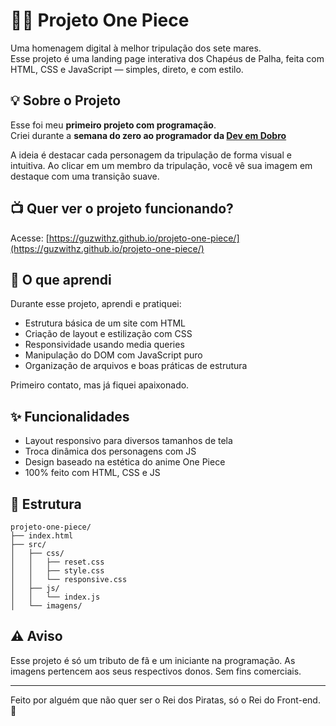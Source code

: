 # 🏴‍☠️ Projeto One Piece

Uma homenagem digital à melhor tripulação dos sete mares.  
Esse projeto é uma landing page interativa dos Chapéus de Palha, feita com HTML, CSS e JavaScript — simples, direto, e com estilo.

## 💡 Sobre o Projeto

Esse foi meu **primeiro projeto com programação**.  
Criei durante a **semana do zero ao programador da [Dev em Dobro](https://www.instagram.com/devemdobro/)**

A ideia é destacar cada personagem da tripulação de forma visual e intuitiva. Ao clicar em um membro da tripulação, você vê sua imagem em destaque com uma transição suave.


## 📺 Quer ver o projeto funcionando? 
Acesse: [https://guzwithz.github.io/projeto-one-piece/](https://guzwithz.github.io/projeto-one-piece/)

## 🚀 O que aprendi

Durante esse projeto, aprendi e pratiquei:

- Estrutura básica de um site com HTML
- Criação de layout e estilização com CSS
- Responsividade usando media queries
- Manipulação do DOM com JavaScript puro
- Organização de arquivos e boas práticas de estrutura

Primeiro contato, mas já fiquei apaixonado.

## ✨ Funcionalidades

- Layout responsivo para diversos tamanhos de tela
- Troca dinâmica dos personagens com JS
- Design baseado na estética do anime One Piece
- 100% feito com HTML, CSS e JS

## 📁 Estrutura

```
projeto-one-piece/
├── index.html
├── src/
│   ├── css/
│   │   ├── reset.css
│   │   ├── style.css
│   │   └── responsive.css
│   ├── js/
│   │   └── index.js
│   └── imagens/
```

## ⚠️ Aviso

Esse projeto é só um tributo de fã e um iniciante na programação. As imagens pertencem aos seus respectivos donos. Sem fins comerciais.

---

Feito por alguém que não quer ser o Rei dos Piratas, só o Rei do Front-end. 👒
